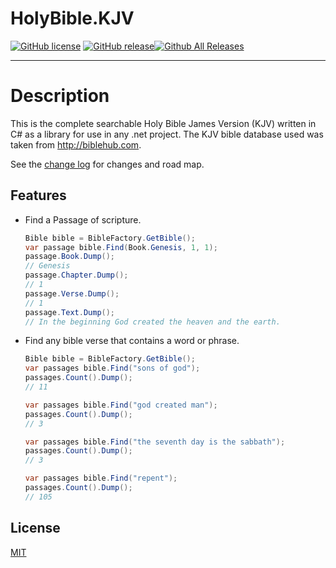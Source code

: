 # HolyBible.KJV

[![GitHub license](https://img.shields.io/github/license/codedek/HolyBible.KJV.svg)]()<!--(https://github.com/codedek/CodeDek.Ini/blob/master/LICENSE)-->
[![GitHub release](https://img.shields.io/github/release/codedek/HolyBible.KJV.svg)]()<!--(https://github.com/codedek/HolyBible.KJV/releases/latest)-->[![Github All Releases](https://img.shields.io/github/downloads/codedek/HolyBible.KJV/total.svg)]()
<!--[![Github downloads](https://img.shields.io/github/downloads/codedek/HolyBible.KJV/v.0.1/total.svg)]()-->
<!---![Github Releases](https://img.shields.io/github/downloads/codedek/HolyBible.KJV/latest/total.svg)-->




---------------------------------------
# Description
This is the complete searchable Holy Bible James Version (KJV) written in C# as a library for use in any .net project. The KJV bible database used was taken from http://biblehub.com.

See the [change log](CHANGELOG.md) for changes and road map.

## Features

- Find a Passage of scripture.
  ```csharp
  Bible bible = BibleFactory.GetBible();
  var passage bible.Find(Book.Genesis, 1, 1);
  passage.Book.Dump();
  // Genesis
  passage.Chapter.Dump();
  // 1
  passage.Verse.Dump();
  // 1
  passage.Text.Dump();
  // In the beginning God created the heaven and the earth.
  ```
- Find any bible verse that contains a word or phrase.
  ```csharp
  Bible bible = BibleFactory.GetBible();
  var passages bible.Find("sons of god");
  passages.Count().Dump();
  // 11

  var passages bible.Find("god created man");
  passages.Count().Dump();
  // 3

  var passages bible.Find("the seventh day is the sabbath");
  passages.Count().Dump();
  // 3

  var passages bible.Find("repent");
  passages.Count().Dump();
  // 105
  ```

## License
[MIT](LICENSE)
